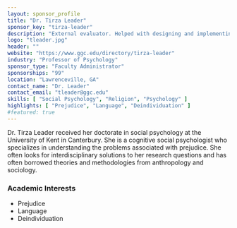 ```yaml
---
layout: sponsor_profile
title: "Dr. Tirza Leader"
sponsor_key: "tirza-leader"
description: "External evaluator. Helped with designing and implementing evaluation procedures for all aspects of projects."
logo: "tleader.jpg"
header: ""
website: "https://www.ggc.edu/directory/tirza-leader"
industry: "Professor of Psychology"
sponsor_type: "Faculty Administrator"
sponsorships: "99"
location: "Lawrenceville, GA"
contact_name: "Dr. Leader"
contact_email: "tleader@ggc.edu"
skills: [ "Social Psychology", "Religion", "Psychology" ]
highlights: [ "Prejudice", "Language", "Deindividuation" ]
#featured: true
---
```

Dr. Tirza Leader received her doctorate in social psychology at the University of Kent in Canterbury. She is a cognitive social psychologist who specializes in understanding the problems associated with prejudice. She often looks for interdisciplinary solutions to her research questions and has often borrowed theories and methodologies from anthropology and sociology.

### Academic Interests

- Prejudice
- Language
- Deindividuation
